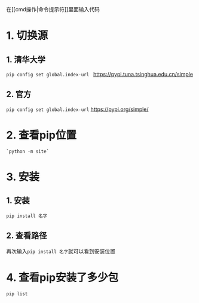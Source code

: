 在[[cmd操作|命令提示符]]里面输入代码
# 1. 切换源
## 1. 清华大学
`pip config set global.index-url `
https://pypi.tuna.tsinghua.edu.cn/simple
## 2. 官方
`pip config set global.index-url` 
https://pypi.org/simple/
# 2. 查看pip位置
	`python -m site` 
# 3. 安装
## 1. 安装
`pip install 名字`
## 2. 查看路径
再次输入`pip install 名字`就可以看到安装位置
# 4. 查看pip安装了多少包
`pip list`